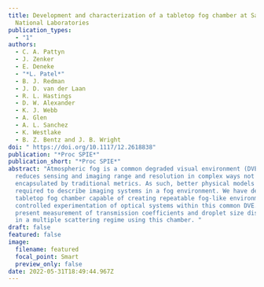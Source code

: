 ```yaml
---
title: Development and characterization of a tabletop fog chamber at Sandia
  National Laboratories
publication_types:
  - "1"
authors:
  - C. A. Pattyn
  - J. Zenker
  - E. Deneke
  - "*L. Patel*"
  - B. J. Redman
  - J. D. van der Laan
  - R. L. Hastings
  - D. W. Alexander
  - K. J. Webb
  - A. Glen
  - A. L. Sanchez
  - K. Westlake
  - B. Z. Bentz and J. B. Wright
doi: " https://doi.org/10.1117/12.2618838"
publication: "*Proc SPIE*"
publication_short: "*Proc SPIE*"
abstract: "Atmospheric fog is a common degraded visual environment (DVE) that
  reduces sensing and imaging range and resolution in complex ways not fully
  encapsulated by traditional metrics. As such, better physical models are
  required to describe imaging systems in a fog environment. We have developed a
  tabletop fog chamber capable of creating repeatable fog-like environments for
  controlled experimentation of optical systems within this common DVE. We
  present measurement of transmission coefficients and droplet size distribution
  in a multiple scattering regime using this chamber. "
draft: false
featured: false
image:
  filename: featured
  focal_point: Smart
  preview_only: false
date: 2022-05-31T18:49:44.967Z
---
```


